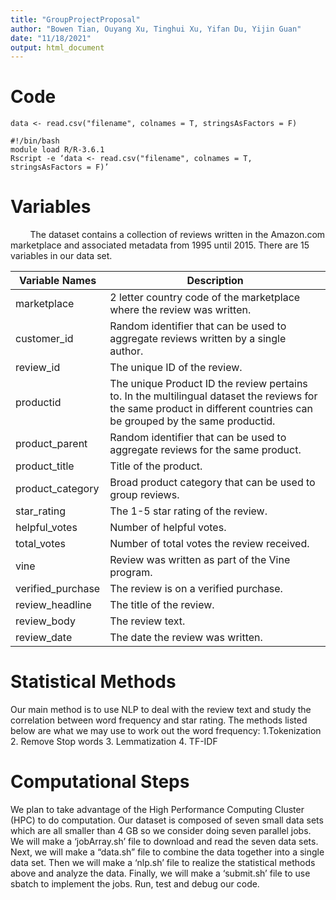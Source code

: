 ```yaml
---
title: "GroupProjectProposal"
author: "Bowen Tian, Ouyang Xu, Tinghui Xu, Yifan Du, Yijin Guan"
date: "11/18/2021"
output: html_document
---
```


# Code

```{r, eval = F}
data <- read.csv("filename", colnames = T, stringsAsFactors = F)
```
```
#!/bin/bash
module load R/R-3.6.1 
Rscript -e ‘data <- read.csv("filename", colnames = T, stringsAsFactors = F)’
```

# Variables
&nbsp; &nbsp; &nbsp; &nbsp; The dataset contains a collection of reviews written in the Amazon.com marketplace and associated metadata from 1995 until 2015. There are 15 variables in our data set.


| Variable Names | Description |
| --- | ------------ |
| marketplace | 2 letter country code of the marketplace where the review was written. |
| customer_id | Random identifier that can be used to aggregate reviews written by a single author. |
| review_id | The unique ID of the review. |
| productid | The unique Product ID the review pertains to. In the multilingual dataset the reviews for the same product in different countries can be grouped by the same productid. |
| product_parent | Random identifier that can be used to aggregate reviews for the same product. |
| product_title | Title of the product. |
| product_category | Broad product category that can be used to group reviews. |
| star_rating | The 1-5 star rating of the review. |
| helpful_votes | Number of helpful votes. |
| total_votes | Number of total votes the review received. |
| vine | Review was written as part of the Vine program. |
| verified_purchase | The review is on a verified purchase. |
| review_headline | The title of the review. |
| review_body | The review text. |
| review_date | The date the review was written. |


# Statistical Methods
Our main method is to use NLP to deal with the review text and study the correlation between word frequency and star rating. The methods listed below are what we may use to work out the word frequency:
1.Tokenization
2. Remove Stop words 
3. Lemmatization
4. TF-IDF


# Computational Steps

We plan to take advantage of the High Performance Computing Cluster (HPC) to do computation. Our dataset is composed of seven small data sets which are all smaller than 4 GB so we consider doing seven parallel jobs. We will make a ‘jobArray.sh’ file to download and read the seven data sets. Next, we will make a “data.sh” file to combine the data together into a single data set. Then we will make a ‘nlp.sh’ file to realize the statistical methods above and analyze the data. Finally, we will make a ‘submit.sh’ file to use sbatch to implement the jobs. Run, test and debug our code.
